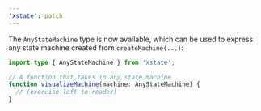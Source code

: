 ```yaml
---
'xstate': patch
---
```


The `AnyStateMachine` type is now available, which can be used to express any state machine created from `createMachine(...)`:

```ts
import type { AnyStateMachine } from 'xstate';

// A function that takes in any state machine
function visualizeMachine(machine: AnyStateMachine) {
  // (exercise left to reader)
}
```
